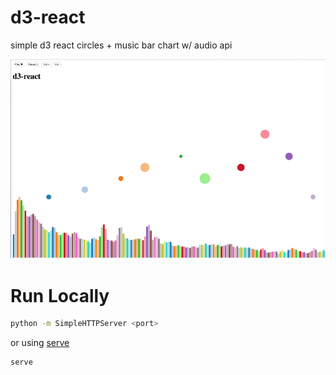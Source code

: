 d3-react
========

simple d3 react circles + music bar chart w/ audio api

![d3react](./screen.gif)

# Run Locally

```bash
python -m SimpleHTTPServer <port>
```

or using [serve](https://www.npmjs.com/package/serve)

```bash
serve
```
